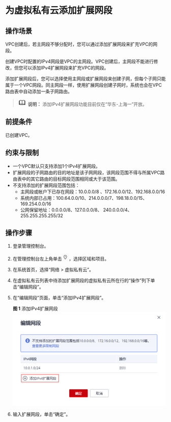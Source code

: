 # 为虚拟私有云添加扩展网段<a name="vpc_vpc_0007"></a>

## 操作场景<a name="zh-cn_topic_0286956167_section15874124165815"></a>

VPC创建后，若主网段不够分配时，您可以通过添加扩展网段来扩充VPC的网段。

创建VPC时配置的IPv4网段是VPC的主网段。VPC创建后，主网段不能进行修改，但您可以添加IPv4扩展网段来扩充VPC的网段。

添加扩展网段后，您可以选择使用主网段或扩展网段来创建子网，但每个子网只能属于一个VPC网段。同主网段一样，使用扩展网段创建子网时，系统也会在VPC路由表中自动添加一条子网路由。

>![](public_sys-resources/icon-note.gif) **说明：** 
>添加IPv4扩展网段功能目前仅在“华东-上海一”开放。

## 前提条件<a name="zh-cn_topic_0286956167_section1459232459"></a>

已创建VPC。

## 约束与限制<a name="zh-cn_topic_0286956167_section5667204411244"></a>

-   一个VPC默认只支持添加1个IPv4扩展网段。
-   扩展网段的子网路由的目的地址是该子网网段，该网段范围不得与所属VPC路由表中的其它路由的目标网段范围相同或大于该范围。
-   不支持添加的扩展网段范围包括：
    -   主网段或帐户下已存在网段：10.0.0.0/8 、172.16.0.0/12、192.168.0.0/16
    -   系统内部已占用：100.64.0.0/10、214.0.0.0/7、198.18.0.0/15、169.254.0.0/16
    -   公网保留地址：0.0.0.0/8、127.0.0.0/8、 240.0.0.0/4、255.255.255.255/32


## 操作步骤<a name="zh-cn_topic_0286956167_section2390192084013"></a>

1.  登录管理控制台。

1.  在管理控制台左上角单击![](figures/icon-region-0.png)，选择区域和项目。
2.  在系统首页，选择“网络 \> 虚拟私有云”。
3.  在虚拟私有云列表中待添加扩展网段的虚拟私有云所在行的“操作”列下单击“编辑网段”。
4.  在“编辑网段”页面，单击“添加IPv4扩展网段”。

    **图 1**  添加IPv4扩展网段<a name="zh-cn_topic_0286956167_fig696313313478"></a>  
    ![](figures/添加IPv4扩展网段.png "添加IPv4扩展网段")

5.  输入扩展网段，单击“确定”。

